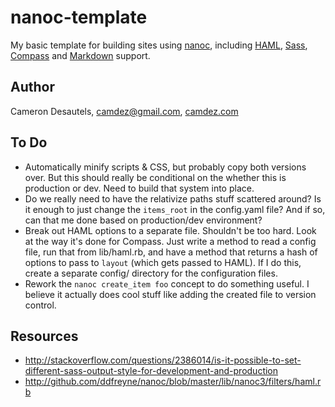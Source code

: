 # nanoc-template

My basic template for building sites using [nanoc](http://nanoc.stoneship.org/), including [HAML](http://haml-lang.com/), [Sass](http://sass-lang.com/), [Compass](http://compass-style.org/) and [Markdown](http://daringfireball.net/projects/markdown/) support.

## Author

Cameron Desautels, <camdez@gmail.com>, [camdez.com](http://camdez.com)

## To Do

- Automatically minify scripts & CSS, but probably copy both versions over. But this should really be conditional on the whether this is production or dev.  Need to build that system into place.
- Do we really need to have the relativize paths stuff scattered around?  Is it enough to just change the `items_root` in the config.yaml file?  And if so, can that me done based on production/dev environment?
- Break out HAML options to a separate file.  Shouldn't be too hard. Look at the way it's done for Compass.  Just write a method to read a config file, run that from lib/haml.rb, and have a method that returns a hash of options to pass to `layout` (which gets passed to HAML).  If I do this, create a separate config/ directory for the configuration files.
- Rework the `nanoc create_item foo` concept to do something useful. I believe it actually does cool stuff like adding the created file to version control.

## Resources

- http://stackoverflow.com/questions/2386014/is-it-possible-to-set-different-sass-output-style-for-development-and-production
- http://github.com/ddfreyne/nanoc/blob/master/lib/nanoc3/filters/haml.rb
